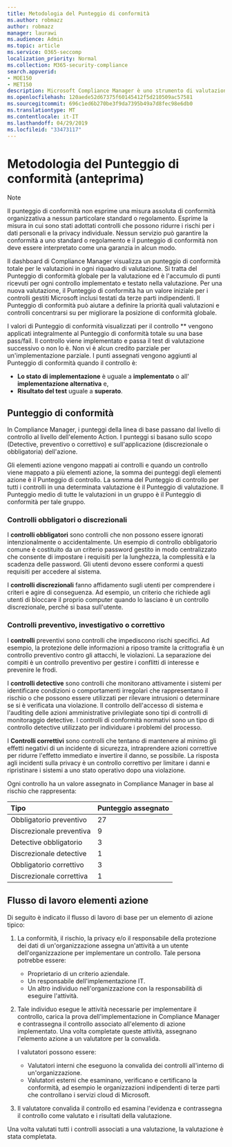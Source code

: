 ```yaml
---
title: Metodologia del Punteggio di conformità
ms.author: robmazz
author: robmazz
manager: laurawi
ms.audience: Admin
ms.topic: article
ms.service: O365-seccomp
localization_priority: Normal
ms.collection: M365-security-compliance
search.appverid:
- MOE150
- MET150
description: Microsoft Compliance Manager è uno strumento di valutazione dei rischi basato sul flusso di lavoro gratuito in Microsoft Service Trust Portal. Compliance Manager consente di monitorare, assegnare e verificare le attività di conformità alle normative relative ai servizi cloud Microsoft.
ms.openlocfilehash: 120aede52d67375f60145412f5d210509ac57581
ms.sourcegitcommit: 696c1ed6b270be3f9da7395b49a7d8fec98e6db0
ms.translationtype: MT
ms.contentlocale: it-IT
ms.lasthandoff: 04/29/2019
ms.locfileid: "33473117"
---
```

# <a name="compliance-score-methodology-preview"></a>Metodologia del Punteggio di conformità (anteprima)

> [!NOTE]
> Il punteggio di conformità non esprime una misura assoluta di conformità organizzativa a nessun particolare standard o regolamento. Esprime la misura in cui sono stati adottati controlli che possono ridurre i rischi per i dati personali e la privacy individuale. Nessun servizio può garantire la conformità a uno standard o regolamento e il punteggio di conformità non deve essere interpretato come una garanzia in alcun modo.

Il dashboard di Compliance Manager visualizza un punteggio di conformità totale per le valutazioni in ogni riquadro di valutazione. Si tratta del Punteggio di conformità globale per la valutazione ed è l'accumulo di punti ricevuti per ogni controllo implementato e testato nella valutazione. Per una nuova valutazione, il Punteggio di conformità ha un valore iniziale per i controlli gestiti Microsoft inclusi testati da terze parti indipendenti. Il Punteggio di conformità può aiutare a definire la priorità quali valutazioni e controlli concentrarsi su per migliorare la posizione di conformità globale.

I valori di Punteggio di conformità visualizzati per il controllo ** vengono applicati integralmente al Punteggio di conformità totale su una base pass/fail. Il controllo viene implementato e passa il test di valutazione successivo o non lo è. Non vi è alcun credito parziale per un'implementazione parziale. I punti assegnati vengono aggiunti al Punteggio di conformità quando il controllo è:

- **Lo stato di implementazione** è uguale a **implementato** o all' **implementazione alternativa** e,
- **Risultato del test** uguale a **superato**.

## <a name="compliance-score"></a>Punteggio di conformità
  
In Compliance Manager, i punteggi della linea di base passano dal livello di controllo al livello dell'elemento Action. I punteggi si basano sullo scopo (Detective, preventivo o correttivo) e sull'applicazione (discrezionale o obbligatoria) dell'azione.

Gli elementi azione vengono mappati ai controlli e quando un controllo viene mappato a più elementi azione, la somma dei punteggi degli elementi azione è il Punteggio di controllo. La somma del Punteggio di controllo per tutti i controlli in una determinata valutazione è il Punteggio di valutazione. Il Punteggio medio di tutte le valutazioni in un gruppo è il Punteggio di conformità per tale gruppo.
  
### <a name="mandatory-or-discretionary-controls"></a>Controlli obbligatori o discrezionali
  
 I **controlli obbligatori** sono controlli che non possono essere ignorati intenzionalmente o accidentalmente. Un esempio di controllo obbligatorio comune è costituito da un criterio password gestito in modo centralizzato che consente di impostare i requisiti per la lunghezza, la complessità e la scadenza delle password. Gli utenti devono essere conformi a questi requisiti per accedere al sistema.
  
 I **controlli discrezionali** fanno affidamento sugli utenti per comprendere i criteri e agire di conseguenza. Ad esempio, un criterio che richiede agli utenti di bloccare il proprio computer quando lo lasciano è un controllo discrezionale, perché si basa sull'utente.
  
### <a name="preventative-detective-or-corrective-controls"></a>Controlli preventivo, investigativo o correttivo
  
 I **controlli** preventivi sono controlli che impediscono rischi specifici. Ad esempio, la protezione delle informazioni a riposo tramite la crittografia è un controllo preventivo contro gli attacchi, le violazioni. La separazione dei compiti è un controllo preventivo per gestire i conflitti di interesse e prevenire le frodi.
  
 I **controlli detective** sono controlli che monitorano attivamente i sistemi per identificare condizioni o comportamenti irregolari che rappresentano il rischio o che possono essere utilizzati per rilevare intrusioni o determinare se si è verificata una violazione. Il controllo dell'accesso di sistema e l'auditing delle azioni amministrative privilegiate sono tipi di controlli di monitoraggio detective. I controlli di conformità normativi sono un tipo di controllo detective utilizzato per individuare i problemi del processo.
  
I **Controlli correttivi** sono controlli che tentano di mantenere al minimo gli effetti negativi di un incidente di sicurezza, intraprendere azioni correttive per ridurre l'effetto immediato e invertire il danno, se possibile. La risposta agli incidenti sulla privacy è un controllo correttivo per limitare i danni e ripristinare i sistemi a uno stato operativo dopo una violazione.
  
Ogni controllo ha un valore assegnato in Compliance Manager in base al rischio che rappresenta:

|**Tipo**|**Punteggio assegnato**|
|:-----|:-----|
| Obbligatorio preventivo | 27 |
| Discrezionale preventiva | 9  |
| Detective obbligatorio | 3 |
| Discrezionale detective | 1 |
| Obbligatorio correttivo | 3 |
| Discrezionale correttiva | 1 |
  
## <a name="action-item-workflow"></a>Flusso di lavoro elementi azione

Di seguito è indicato il flusso di lavoro di base per un elemento di azione tipico:
  
1. La conformità, il rischio, la privacy e/o il responsabile della protezione dei dati di un'organizzazione assegna un'attività a un utente dell'organizzazione per implementare un controllo. Tale persona potrebbe essere:

    - Proprietario di un criterio aziendale.
    - Un responsabile dell'implementazione IT.
    - Un altro individuo nell'organizzazione con la responsabilità di eseguire l'attività.

2. Tale individuo esegue le attività necessarie per implementare il controllo, carica la prova dell'implementazione in Compliance Manager e contrassegna il controllo associato all'elemento di azione implementato. Una volta completate queste attività, assegnano l'elemento azione a un valutatore per la convalida.

    I valutatori possono essere:

    - Valutatori interni che eseguono la convalida dei controlli all'interno di un'organizzazione.
    - Valutatori esterni che esaminano, verificano e certificano la conformità, ad esempio le organizzazioni indipendenti di terze parti che controllano i servizi cloud di Microsoft.

3. Il valutatore convalida il controllo ed esamina l'evidenza e contrassegna il controllo come valutato e i risultati della valutazione.

Una volta valutati tutti i controlli associati a una valutazione, la valutazione è stata completata.